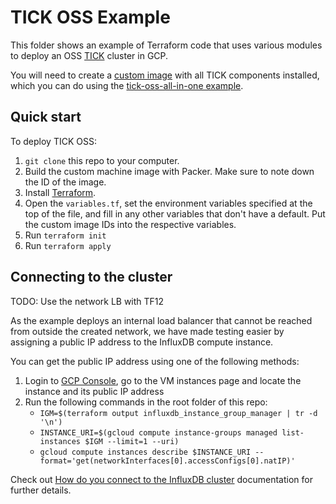 # TICK OSS Example

This folder shows an example of Terraform code that uses various modules to deploy an OSS [TICK](https://www.influxdata.com/time-series-platform/) cluster in GCP.

You will need to create a [custom image](https://cloud.google.com/compute/docs/images/create-delete-deprecate-private-images) with all TICK components installed, which you can do using the [tick-oss-all-in-one example](https://github.com/gruntwork-io/terraform-google-influx/tree/master/examples/machine-images/tick-oss-all-in-one). 

## Quick start

To deploy TICK OSS:

1. `git clone` this repo to your computer.
2. Build the custom machine image with Packer. Make sure to note down the ID of the image.
3. Install [Terraform](https://www.terraform.io/).
4. Open the `variables.tf`, set the environment variables specified at the top of the file, and fill in any other variables that don't have a default. Put the custom image IDs into the respective variables.
5. Run `terraform init`
6. Run `terraform apply`

## Connecting to the cluster

TODO:  Use the network LB with TF12

As the example deploys an internal load balancer that cannot be reached from outside the created network, we have made testing easier by assigning a public IP address to the InfluxDB compute instance. 

You can get the public IP address using one of the following methods:

1. Login to [GCP Console](https://console.cloud.google.com/), go to the VM instances page and locate the instance and its public IP address
2. Run the following commands in the root folder of this repo:
   - `IGM=$(terraform output influxdb_instance_group_manager | tr -d '\n')`
   - `INSTANCE_URI=$(gcloud compute instance-groups managed list-instances $IGM --limit=1 --uri)`
   - `gcloud compute instances describe $INSTANCE_URI --format='get(networkInterfaces[0].accessConfigs[0].natIP)'`

Check out [How do you connect to the InfluxDB cluster](https://github.com/gruntwork-io/terraform-google-influx/tree/master/modules/influxdb-cluster#how-do-you-connect-to-the-influxdb-cluster) documentation for further details.